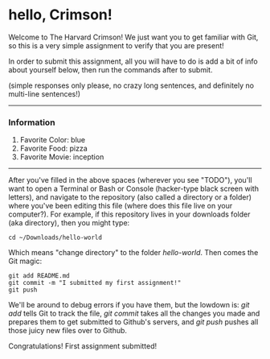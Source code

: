 # hello, Crimson!
Welcome to The Harvard Crimson! We just want you to get familiar with Git, so this is a very simple assignment to verify that you are present!

In order to submit this assignment, all you will have to do is add a bit of info about yourself below, then run the commands after to submit.

(simple responses only please, no crazy long sentences, and definitely no multi-line sentences!)

-----

### Information
1. Favorite Color: blue
2. Favorite Food: pizza
3. Favorite Movie: inception

-----

After you've filled in the above spaces (wherever you see "TODO"), you'll want to open a Terminal or Bash or Console (hacker-type black screen with letters), and navigate to the repository (also called a directory or a folder) where you've been editing this file (where does this file live on your computer?). For example, if this repository lives in your downloads folder (aka directory), then you might type:
```
cd ~/Downloads/hello-world
```
Which means "change directory" to the folder _hello-world_. Then comes the Git magic:
```
git add README.md
git commit -m "I submitted my first assignment!"
git push
```
We'll be around to debug errors if you have them, but the lowdown is: _git add_ tells Git to track the file, _git commit_ takes all the changes you made and prepares them to get submitted to Github's servers, and _git push_ pushes all those juicy new files over to Github.

Congratulations! First assignment submitted!

